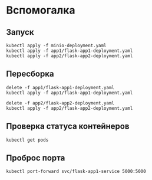 # Вспомогалка

## Запуск
```
kubectl apply -f minio-deployment.yaml
kubectl apply -f app1/flask-app1-deployment.yaml
kubectl apply -f app2/flask-app2-deployment.yaml
```

## Пересборка
```
delete -f app1/flask-app1-deployment.yaml
kubectl apply -f app1/flask-app1-deployment.yaml

delete -f app2/flask-app2-deployment.yaml
kubectl apply -f app2/flask-app2-deployment.yaml
```

## Проверка статуса контейнеров
```
kubectl get pods
```

## Проброс порта
```
kubectl port-forward svc/flask-app1-service 5000:5000
```